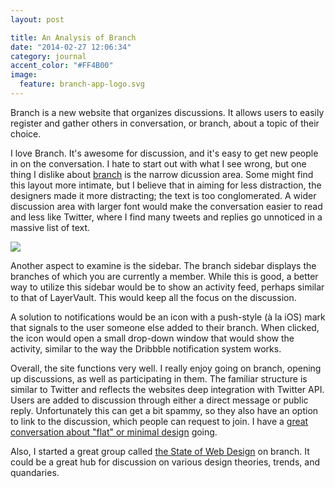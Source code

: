 ```yaml
---
layout: post

title: An Analysis of Branch
date: "2014-02-27 12:06:34"
category: journal
accent_color: "#FF4B00"
image:
  feature: branch-app-logo.svg
---
```

Branch is a new website that organizes discussions. It allows users to easily register and gather others in conversation, or branch, about a topic of their choice.

I love Branch. It's awesome for discussion, and it's easy to get new people in on the conversation. I hate to start out with what I see wrong, but one thing I dislike about <a href="http://branch.com" target="blank">branch</a> is the narrow dicussion area. Some might find this layout more intimate, but I believe that in aiming for less distraction, the designers made it more distracting; the text is too conglomerated. A wider discussion area with larger font would make the conversation easier to read and less like Twitter, where I find many tweets and replies go unnoticed in a massive list of text.

<img src="http://f.cl.ly/items/181l3S1z3f2Y1l1u0O2I/Screen%20Shot%202013-04-02%20at%2011.33.01%20PM.png">

Another aspect to examine is the sidebar. The branch sidebar displays the branches of which you are currently a member. While this is good, a better way to utilize this sidebar would be to show an activity feed, perhaps similar to that of LayerVault. This would keep all the focus on the discussion.

A solution to notifications would be an icon with a push-style (à la iOS) mark that signals to the user someone else added to their branch. When clicked, the icon would open a small drop-down window that would show the activity, similar to the way the Dribbble notification system works. 

Overall, the site functions very well. I really enjoy going on branch, opening up discussions, as well as participating in them. The familiar structure is similar to Twitter and reflects the websites deep integration with Twitter API. Users are added to discussion through either a direct message or public reply. Unfortunately this can get a bit spammy, so they also have an option to link to the discussion, which people can request to join. I have a <a href="http://branch.com/b/how-flat" target="_blank">great conversation about "flat" or minimal design</a> going.

Also, I started a great group called <a href="http://branch.com/g/the-state-of-web-design" target="_blank">the State of Web Design</a> on branch. It could be a great hub for discussion on various design theories, trends, and quandaries.